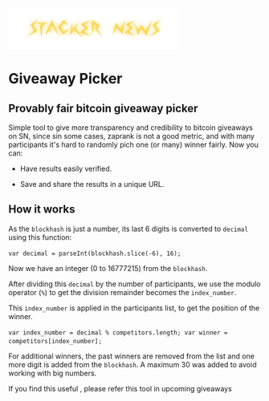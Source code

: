 ![](https://github.com/4G0R4/giveaway/blob/main/sn-logo.png)
# Giveaway Picker

## Provably fair bitcoin giveaway picker

Simple tool to give more transparency and credibility to bitcoin giveaways on SN, since sin some cases, zaprank is not a good metric, and with many participants it's hard to randomly pich one (or many) winner fairly. Now you can:

- Have results easily verified.

- Save and share the results in a unique URL.


## How it works


As the `blockhash` is just a number, its last 6 digits is converted to `decimal` using this function:

`var decimal = parseInt(blockhash.slice(-6), 16);`

Now we have an integer (0 to 16777215) from the `blockhash`.

After dividing this `decimal` by the number of participants, we use the modulo operator (`%`) to get the division remainder becomes the `index_number`.

This `index_number` is applied in the participants list, to get the position of the winner.

`var index_number = decimal % competitors.length;
var winner = competitors[index_number];`

For additional winners, the past winners are removed from the list and one more digit is added from the `blockhash`. A maximum 30 was added to avoid working with big numbers.


If you find this useful  , please refer this tool in upcoming giveaways
